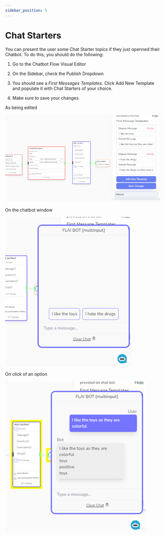 ```yaml
---
sidebar_position: 5
---
```


# Chat Starters

You can present the user some Chat Starter topics if they just openned their Chatbot. To do this, you should do the following:

1. Go to the Chatbot Flow Visual Editor

2. On the Sidebar, check the Publish Dropdown

3. You should see a _First Messages Templates_. Click Add New Template and populate it with Chat Starters of your choice.

4. Make sure to save your changes.

As being edited

![alt text](image.png)

On the chatbot window

![alt text](image-1.png)

On click of an option

![alt text](image-2.png)
